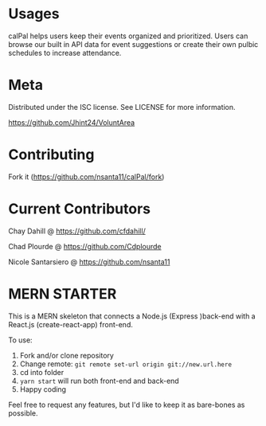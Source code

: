 
# Usages
calPal helps users keep their events organized and prioritized. Users can browse our built in API data for event suggestions or create their own pulbic schedules to increase attendance.

# Meta
Distributed under the ISC license. See LICENSE for more information.

https://github.com/Jhint24/VoluntArea

# Contributing
Fork it (https://github.com/nsanta11/calPal/fork)

# Current Contributors
Chay Dahill @ https://github.com/cfdahill/

Chad Plourde @ https://github.com/Cdplourde

Nicole Santarsiero @ https://github.com/nsanta11


# MERN STARTER
This is a MERN skeleton that connects a Node.js (Express )back-end with a React.js (create-react-app) front-end.

To use: 

 1. Fork and/or clone repository
 2. Change remote: ``git remote set-url origin git://new.url.here``
 3. cd into folder
 4. ``yarn start`` will run both front-end and back-end
 5. Happy coding

Feel free to request any features, but I'd like to keep it as bare-bones as possible.
